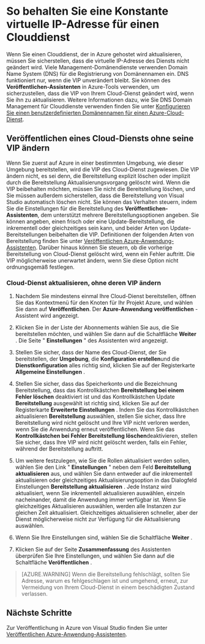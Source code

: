 <properties
   pageTitle="So behalten Sie eine Konstante virtuelle IP-Adresse für einen Clouddienst | Microsoft Azure"
   description="Erfahren Sie, wie Sie sicherstellen, dass die virtuelle IP-Adresse von Ihrem Azure-Cloud-Dienst nicht geändert wird."
   services="visual-studio-online"
   documentationCenter="na"
   authors="TomArcher"
   manager="douge"
   editor="" />
<tags
   ms.service="multiple"
   ms.devlang="dotnet"
   ms.topic="article"
   ms.tgt_pltfrm="na"
   ms.workload="multiple"
   ms.date="08/15/2016"
   ms.author="tarcher" />

# <a name="how-to-retain-a-constant-virtual-ip-address-for-a-cloud-service"></a>So behalten Sie eine Konstante virtuelle IP-Adresse für einen Clouddienst

Wenn Sie einen Clouddienst, der in Azure gehostet wird aktualisieren, müssen Sie sicherstellen, dass die virtuelle IP-Adresse des Diensts nicht geändert wird. Viele Management-Domänendienste verwenden Domain Name System (DNS) für die Registrierung von Domänennamen ein. DNS funktioniert nur, wenn die VIP unverändert bleibt. Sie können des **Veröffentlichen-Assistenten** in Azure-Tools verwenden, um sicherzustellen, dass die VIP von Ihrem Cloud-Dienst geändert wird, wenn Sie ihn zu aktualisieren. Weitere Informationen dazu, wie Sie DNS Domain Management für Clouddienste verwenden finden Sie unter [Konfigurieren Sie einen benutzerdefinierten Domänennamen für einen Azure-Cloud-Dienst](./cloud-services/cloud-services-custom-domain-name.md).

## <a name="publishing-a-cloud-service-without-changing-its-vip"></a>Veröffentlichen eines Cloud-Diensts ohne seine VIP ändern

Wenn Sie zuerst auf Azure in einer bestimmten Umgebung, wie dieser Umgebung bereitstellen, wird die VIP des Cloud-Dienst zugewiesen. Die VIP ändern nicht, es sei denn, die Bereitstellung explizit löschen oder implizit durch die Bereitstellung Aktualisierungsvorgang gelöscht wird. Wenn die VIP beibehalten möchten, müssen Sie nicht die Bereitstellung löschen, und Sie müssen außerdem sicherstellen, dass die Bereitstellung von Visual Studio automatisch löschen nicht. Sie können das Verhalten steuern, indem Sie die Einstellungen für die Bereitstellung des **Veröffentlichen-Assistenten**, dem unterstützt mehrere Bereitstellungsoptionen angeben. Sie können angeben, einen frisch oder eine Update-Bereitstellung, die inkrementell oder gleichzeitiges sein kann, und beider Arten von Update-Bereitstellungen beibehalten die VIP. Definitionen der folgenden Arten von Bereitstellung finden Sie unter [Veröffentlichen Azure-Anwendung-Assistenten](vs-azure-tools-publish-azure-application-wizard.md).  Darüber hinaus können Sie steuern, ob die vorherige Bereitstellung von Cloud-Dienst gelöscht wird, wenn ein Fehler auftritt. Die VIP möglicherweise unerwartet ändern, wenn Sie diese Option nicht ordnungsgemäß festlegen.

### <a name="to-update-a-cloud-service-without-changing-its-vip"></a>Cloud-Dienst aktualisieren, ohne deren VIP ändern

1. Nachdem Sie mindestens einmal Ihre Cloud-Dienst bereitstellen, öffnen Sie das Kontextmenü für den Knoten für Ihr Projekt Azure, und wählen Sie dann auf **Veröffentlichen**. Der **Azure-Anwendung veröffentlichen** -Assistent wird angezeigt.

1. Klicken Sie in der Liste der Abonnements wählen Sie aus, die Sie bereitstellen möchten, und wählen Sie dann auf die Schaltfläche **Weiter** . Die Seite " **Einstellungen** " des Assistenten wird angezeigt.

1. Stellen Sie sicher, dass der Name des Cloud-Dienst, der Sie bereitstellen, der **Umgebung**, die **Konfiguration erstellen**und die **Dienstkonfiguration** alles richtig sind, klicken Sie auf der Registerkarte **Allgemeine Einstellungen** .

1. Stellen Sie sicher, dass das Speicherkonto und die Bezeichnung Bereitstellung, dass das Kontrollkästchen **Bereitstellung bei einem Fehler löschen** deaktiviert ist und das Kontrollkästchen Update **Bereitstellung** ausgewählt ist richtig sind, klicken Sie auf der Registerkarte **Erweiterte Einstellungen** . Indem Sie das Kontrollkästchen aktualisieren **Bereitstellung** auswählen, stellen Sie sicher, dass Ihre Bereitstellung wird nicht gelöscht und Ihre VIP nicht verloren werden, wenn Sie die Anwendung erneut veröffentlichen. Wenn Sie das **Kontrollkästchen bei Fehler Bereitstellung löschen**deaktivieren, stellen Sie sicher, dass Ihre VIP wird nicht gelöscht werden, falls ein Fehler, während der Bereitstellung auftritt.

1. Um weitere festzulegen, wie Sie die Rollen aktualisiert werden sollen, wählen Sie den Link " **Einstellungen** " neben dem Feld **Bereitstellung aktualisieren** aus, und wählen Sie dann entweder auf die inkrementell aktualisieren oder gleichzeitiges Aktualisierungsoption in das Dialogfeld Einstellungen **Bereitstellung aktualisieren** . Jede Instanz wird aktualisiert, wenn Sie inkrementell aktualisieren auswählen, einzeln nacheinander, damit die Anwendung immer verfügbar ist. Wenn Sie gleichzeitiges Aktualisieren auswählen, werden alle Instanzen zur gleichen Zeit aktualisiert. Gleichzeitiges aktualisieren schneller, aber der Dienst möglicherweise nicht zur Verfügung für die Aktualisierung auswählen.

1. Wenn Sie Ihre Einstellungen sind, wählen Sie die Schaltfläche **Weiter** .

1. Klicken Sie auf der Seite **Zusammenfassung** des Assistenten überprüfen Sie Ihre Einstellungen, und wählen Sie dann auf die Schaltfläche **Veröffentlichen** .

  >[AZURE.WARNING] Wenn die Bereitstellung fehlschlägt, sollten Sie Adresse, warum es fehlgeschlagen ist und umgehend, erneut, zur Vermeidung von Ihrem Cloud-Dienst in einem beschädigten Zustand verlassen.

## <a name="next-steps"></a>Nächste Schritte

Zur Veröffentlichung in Azure von Visual Studio finden Sie unter [Veröffentlichen Azure-Anwendung-Assistenten](vs-azure-tools-publish-azure-application-wizard.md).
